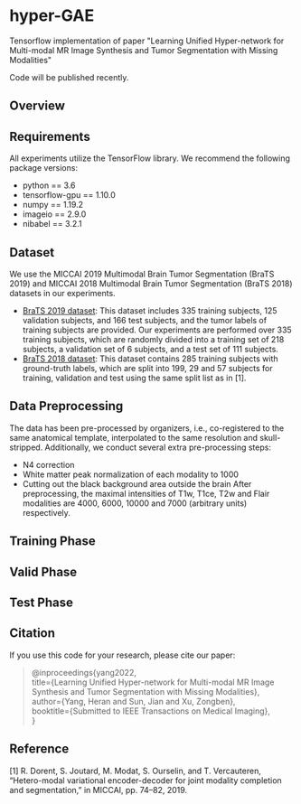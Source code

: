 # hyper-GAE
 Tensorflow implementation of paper "Learning Unified Hyper-network for Multi-modal MR Image Synthesis and Tumor Segmentation with Missing Modalities"

 Code will be published recently.


## Overview


## Requirements
All experiments utilize the TensorFlow library. We recommend the following package versions:
* python == 3.6
* tensorflow-gpu == 1.10.0
* numpy == 1.19.2
* imageio == 2.9.0
* nibabel == 3.2.1


## Dataset
We use the MICCAI 2019 Multimodal Brain Tumor Segmentation (BraTS 2019) and MICCAI 2018 Multimodal Brain Tumor Segmentation (BraTS 2018) datasets in our experiments.
* [BraTS 2019 dataset](https://www.med.upenn.edu/cbica/brats-2019/): This dataset includes 335 training subjects, 125 validation subjects, and 166 test subjects, and the tumor labels of training subjects are provided. Our experiments are performed over 335 training subjects, which are randomly divided into a training set of 218 subjects, a validation set of 6 subjects, and a test set of 111 subjects.
* [BraTS 2018 dataset](https://www.med.upenn.edu/sbia/brats2018.html): This dataset contains 285 training subjects with ground-truth labels, which are split into 199, 29 and 57 subjects for training, validation and test using the same split list as in [1].


## Data Preprocessing
The data has been pre-processed by organizers, i.e., co-registered to the same anatomical template, interpolated to the same resolution and skull-stripped.
Additionally, we conduct several extra pre-processing steps:
* N4 correction
* White matter peak normalization of each modality to 1000
* Cutting out the black background area outside the brain
After preprocessing, the maximal intensities of T1w, T1ce, T2w and Flair modalities are 4000, 6000, 10000 and 7000 (arbitrary units) respectively.


## Training Phase


## Valid Phase


## Test Phase



## Citation
If you use this code for your research, please cite our paper:
> @inproceedings{yang2022, 
> <br> title={Learning Unified Hyper-network for Multi-modal MR Image Synthesis and Tumor Segmentation with Missing Modalities}, 
> <br> author={Yang, Heran and Sun, Jian and Xu, Zongben},
> <br> booktitle={Submitted to IEEE Transactions on Medical Imaging},
> <br>}



## Reference
[1] R. Dorent, S. Joutard, M. Modat, S. Ourselin, and T. Vercauteren, “Hetero-modal variational encoder-decoder for joint modality completion and segmentation,” in MICCAI, pp. 74–82, 2019.
